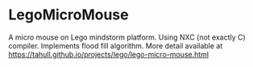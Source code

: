 # LegoMicroMouse
A micro mouse on Lego mindstorm platform.
Using NXC (not exactly C) compiler.
Implements flood fill algorithm. 
More detail available at https://tahull.github.io/projects/lego/lego-micro-mouse.html
